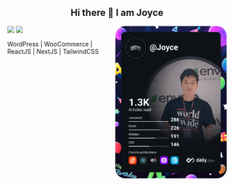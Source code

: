 <div align="center">
  <h2> 
    Hi there 👋  I am Joyce
  </h2>
</div>

<a href="https://app.daily.dev/DailyDevTips">
  <img align="right" src="https://github.com/daonham/daonham/blob/main/devcard.svg" width="256" alt="Joyce's Dev Card"/>
</a>

<a>
  <img height="170px" src="https://github-readme-stats.vercel.app/api?username=daonham&show_icons=true&bg_color=30,e96443,904e95&title_color=fff&text_color=fff&icon_color=fff" />
  <img height="170px" src="https://github-readme-stats.vercel.app/api/top-langs/?username=daonham&hide=html&hide_title=true&hide_border=true&layout=compact&langs_count=7&exclude_repo=comp426,Redventures-Movie-Quotes&text_color=000&icon_color=fff&bg_color=30,e96443,904e95&theme=graywhite" />
</a>

WordPress | WooCommerce | ReactJS | NextJS | TailwindCSS
